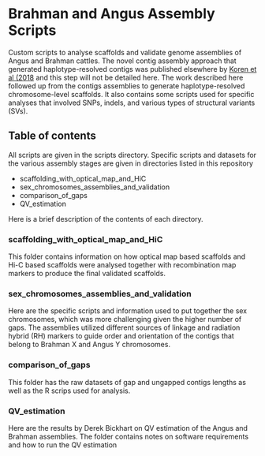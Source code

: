 # Brahman and Angus Assembly Scripts
Custom scripts to analyse scaffolds and validate genome assemblies of Angus and Brahman cattles. The novel contig assembly approach that generated haplotype-resolved contigs was published elsewhere by [Koren et al (2018](https://www.nature.com/articles/nbt.4277) and this step will not be detailed here. The work described here followed up from the contigs assemblies to generate haplotype-resolved chromosome-level scaffolds. It also contains some scripts used for specific analyses that involved SNPs, indels, and various types of structural variants (SVs).

## Table of contents
All scripts are given in the scripts directory. Specific scripts and datasets for the various assembly stages are given in directories listed in this repository
* scaffolding_with_optical_map_and_HiC
* sex_chromosomes_assemblies_and_validation
* comparison_of_gaps
* QV_estimation

Here is a brief description of the contents of each directory.

### scaffolding_with_optical_map_and_HiC
This folder contains information on how optical map based scaffolds and Hi-C based scaffolds were analysed together with recombination map markers to produce the final validated scaffolds.

### sex_chromosomes_assemblies_and_validation
Here are the specific scripts and information used to put together the sex chromosomes, which was more challenging given the higher number of gaps. The assemblies utilized different sources of linkage and radiation hybrid (RH) markers to guide order and orientation of the contigs that belong to Brahman X and Angus Y chromosomes.

### comparison_of_gaps
This folder has the raw datasets of gap and ungapped contigs lengths as well as the R scrips used for analysis.

### QV_estimation
Here are the results by Derek Bickhart on QV estimation of the Angus and Brahman assemblies. The folder contains notes on software requirements and how to run the QV estimation
